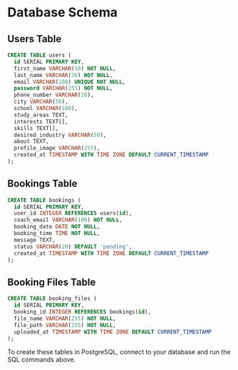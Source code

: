 # Database Schema

## Users Table

```sql
CREATE TABLE users (
  id SERIAL PRIMARY KEY,
  first_name VARCHAR(50) NOT NULL,
  last_name VARCHAR(50) NOT NULL,
  email VARCHAR(100) UNIQUE NOT NULL,
  password VARCHAR(255) NOT NULL,
  phone_number VARCHAR(20),
  city VARCHAR(50),
  school VARCHAR(100),
  study_areas TEXT,
  interests TEXT[],
  skills TEXT[],
  desired_industry VARCHAR(50),
  about TEXT,
  profile_image VARCHAR(255),
  created_at TIMESTAMP WITH TIME ZONE DEFAULT CURRENT_TIMESTAMP
);
```

## Bookings Table

```sql
CREATE TABLE bookings (
  id SERIAL PRIMARY KEY,
  user_id INTEGER REFERENCES users(id),
  coach_email VARCHAR(100) NOT NULL,
  booking_date DATE NOT NULL,
  booking_time TIME NOT NULL,
  message TEXT,
  status VARCHAR(20) DEFAULT 'pending',
  created_at TIMESTAMP WITH TIME ZONE DEFAULT CURRENT_TIMESTAMP
);
```

## Booking Files Table

```sql
CREATE TABLE booking_files (
  id SERIAL PRIMARY KEY,
  booking_id INTEGER REFERENCES bookings(id),
  file_name VARCHAR(255) NOT NULL,
  file_path VARCHAR(255) NOT NULL,
  uploaded_at TIMESTAMP WITH TIME ZONE DEFAULT CURRENT_TIMESTAMP
);
```

To create these tables in PostgreSQL, connect to your database and run the SQL commands above.